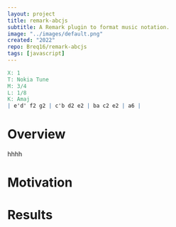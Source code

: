 ```yaml
---
layout: project
title: remark-abcjs
subtitle: A Remark plugin to format music notation.
image: "../images/default.png"
created: "2022"
repo: Breq16/remark-abcjs
tags: [javascript]
---
```


```abc
X: 1
T: Nokia Tune
M: 3/4
L: 1/8
K: Amaj
| e'd' f2 g2 | c'b d2 e2 | ba c2 e2 | a6 |
```

# Overview

hhhh

# Motivation

# Results
